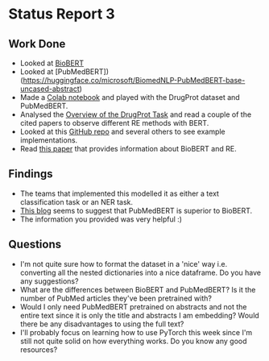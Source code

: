 # Status Report 3

## Work Done

* Looked at [BioBERT](https://huggingface.co/dmis-lab/biobert-v1.1)
* Looked at [PubMedBERT])(https://huggingface.co/microsoft/BiomedNLP-PubMedBERT-base-uncased-abstract)
* Made a [Colab notebook](https://colab.research.google.com/drive/1yRgVRRmwfxSzHuKIhCUOVJ-3tYl9oDL3?usp=sharing) and played with the DrugProt dataset and PubMedBERT.
* Analysed the [Overview of the DrugProt Task](https://biocreative.bioinformatics.udel.edu/media/store/files/2021/Track1_pos_1_BC7_overview.pdf) and read a couple of the cited papers to observe different RE methods with BERT.
* Looked at this [GitHub repo](https://github.com/NLPatVCU/BioCreative-VII-Track1/blob/main/BERT.ipynb) and several others to see example implementations.
* Read [this paper](https://link.springer.com/protocol/10.1007/978-1-0716-2305-3_12) that provides information about BioBERT and RE.

## Findings

* The teams that implemented this modelled it as either a text classification task or an NER task.
* [This blog](https://www.microsoft.com/en-us/research/blog/domain-specific-language-model-pretraining-for-biomedical-natural-language-processing/#:~:text=Not%20surprisingly%2C%20BioBERT%20is%20the,over%20BioBERT%20in%20most%20tasks.) seems to suggest that PubMedBERT is superior to BioBERT.
* The information you provided was very helpful :)

## Questions

* I'm not quite sure how to format the dataset in a 'nice' way i.e. converting all the nested dictionaries into a nice dataframe. Do you have any suggestions?
* What are the differences between BioBERT and PubMedBERT? Is it the number of PubMed articles they've been pretrained with?
* Would I only need PubMedBERT pretrained on abstracts and not the entire text since it is only the title and abstracts I am embedding? Would there be any disadvantages to using the full text?
* I'll probably focus on learning how to use PyTorch this week since I'm still not quite solid on how everything works. Do you know any good resources?



